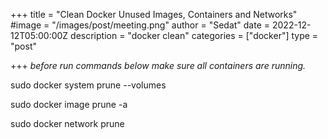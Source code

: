 +++
title = "Clean Docker Unused Images, Containers and Networks"
#image = "/images/post/meeting.png"
author = "Sedat"
date = 2022-12-12T05:00:00Z
description = "docker clean"
categories = ["docker"]
type = "post"

+++
*before run commands below make sure all containers are running.*

sudo docker system prune --volumes

sudo docker image prune -a

sudo docker network prune